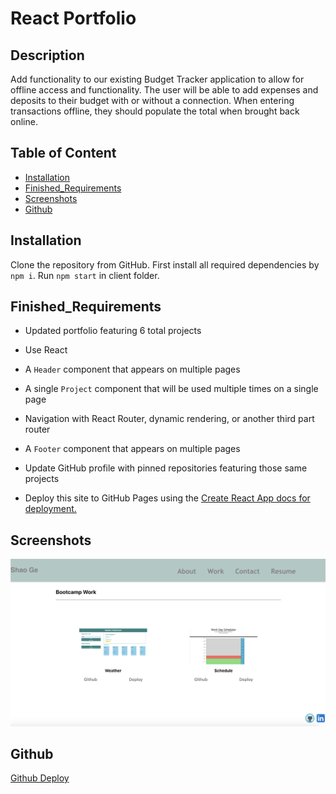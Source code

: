 # React Portfolio
## Description
  Add functionality to our existing Budget Tracker application to allow for offline access and functionality. The user will be able to add expenses and deposits to their budget with or without a connection. When entering transactions offline, they should populate the total when brought back online.

  ## Table of Content
  * [Installation](#installation)
  * [Finished_Requirements](#finished_Requirements)
  * [Screenshots](#screenshots)
  * [Github](#github)

  ## Installation
  Clone the repository from GitHub. First install all required dependencies by `npm i`. Run `npm start` in client folder. 
  
  ## Finished_Requirements
 * Updated portfolio featuring 6 total projects

 * Use React

 * A `Header` component that appears on multiple pages

 * A single `Project` component that will be used multiple times on a single page 

 * Navigation with React Router, dynamic rendering, or another third part router

 * A `Footer` component that appears on multiple pages

 * Update GitHub profile with pinned repositories featuring those same projects

 * Deploy this site to GitHub Pages using the [Create React App docs for deployment.](https://create-react-app.dev/docs/deployment/#github-pages)

  ## Screenshots
  ![Demo](./React.png)

  ## Github
  [Github Deploy](https://sg3606.github.io/react_portfolio/)